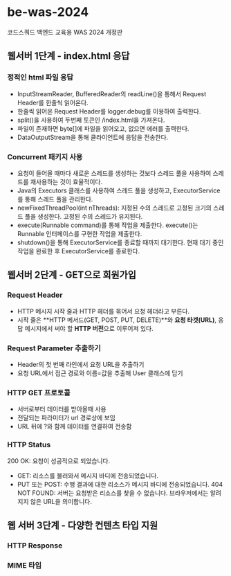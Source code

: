 # be-was-2024

코드스쿼드 백엔드 교육용 WAS 2024 개정판

## 웹서버 1단계 - index.html 응답

### 정적인 html 파일 응답

- InputStreamReader, BufferedReader의 readLine()을 통해서 Request Header를 한줄씩 읽어온다.
- 한줄씩 읽어온 Request Header를 logger.debug를 이용하여 출력한다.
- split()을 사용하여 두번째 토큰인 /index.html을 가져온다.
- 파일이 존재하면 byte[]에 파일을 읽어오고, 없으면 에러를 출력한다.
- DataOutputStream을 통해 클라이언트에 응답을 전송한다.

### Concurrent 패키지 사용

- 요청이 들어올 때마다 새로운 스레드를 생성하는 것보다 스레드 풀을 사용하여 스레드를 재사용하는 것이 효율적이다.
- Java의 Executors 클래스를 사용하여 스레드 풀을 생성하고, ExecutorService를 통해 스레드 풀을 관리한다.
- newFixedThreadPool(int nThreads): 지정된 수의 스레드로 고정된 크기의 스레드 풀을 생성한다. 고정된 수의 스레드가 유지된다.
- execute(Runnable command)를 통해 작업을 제출한다. execute()는 Runnable 인터페이스를 구현한 작업을 제출한다.
- shutdown()을 통해 ExecutorService를 종료할 때까지 대기한다. 현재 대기 중인 작업을 완료한 후 ExecutorService를 종료한다.

## 웹서버 2단계 - GET으로 회원가입

### Request Header
- HTTP 메시지 시작 줄과 HTTP 헤더를 묶어서 요청 헤더라고 부른다.
- 시작 줄은 **HTTP 메서드(GET, POST, PUT, DELETE)**와 **요청 타겟(URL)**, 응답 메시지에서 써야 할 **HTTP 버전**으로 이루어져 있다.

### Request Parameter 추출하기
- Header의 첫 번째 라인에서 요청 URL을 추출하기
- 요청 URL에서 접근 경로와 이름=값을 추출해 User 클래스에 담기

### HTTP GET 프로토콜
- 서버로부터 데이터를 받아올때 사용
- 전달되는 파라미터가 url 경로상에 보임
- URL 뒤에 ?와 함께 데이터를 연결하여 전송함

### HTTP Status
200 OK: 요청이 성공적으로 되었습니다.
- GET: 리소스를 불러와서 메시지 바디에 전송되었습니다. 
- PUT 또는 POST: 수행 결과에 대한 리소스가 메시지 바디에 전송되었습니다.
404 NOT FOUND: 서버는 요청받은 리소스를 찾을 수 없습니다. 브라우저에서는 알려지지 않은 URL을 의미합니다.

## 웹 서버 3단계 - 다양한 컨텐츠 타입 지원

### HTTP Response

### MIME 타입

